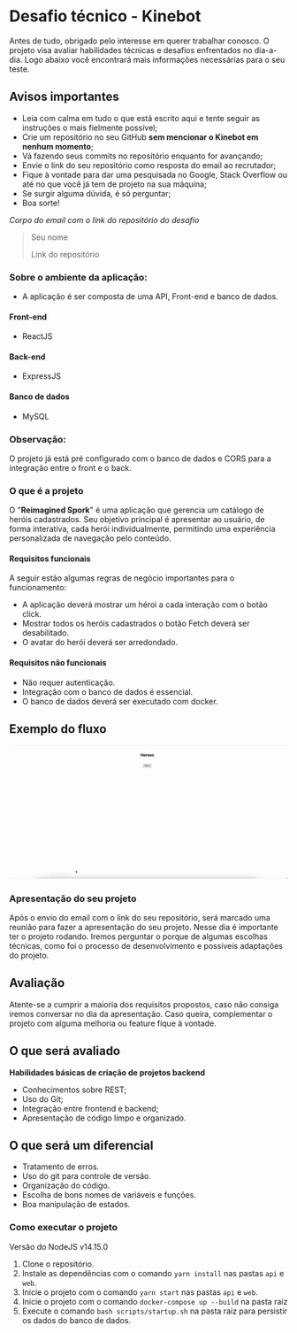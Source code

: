 # Desafio técnico - Kinebot

Antes de tudo, obrigado pelo interesse em querer trabalhar conosco. O projeto visa avaliar habilidades técnicas e desafios enfrentados no dia-a-dia.
Logo abaixo você encontrará mais informações necessárias para o seu teste.

## Avisos importantes

- Leia com calma em tudo o que está escrito aqui e tente seguir as instruções o mais fielmente possível;
- Crie um repositório no seu GitHub **sem mencionar o Kinebot em nenhum momento**;
- Vá fazendo seus commits no repositório enquanto for avançando;
- Envie o link do seu repositório como resposta do email ao recrutador;
- Fique à vontade para dar uma pesquisada no Google, Stack Overflow ou até no que você já tem de projeto na sua máquina;
- Se surgir alguma dúvida, é só perguntar;
- Boa sorte!

_Corpo do email com o link do repositório do desafio_

> Seu nome
>
> Link do repositório

### Sobre o ambiente da aplicação:

- A aplicação é ser composta de uma API, Front-end e banco de dados.

#### Front-end

- ReactJS

#### Back-end

- ExpressJS

#### Banco de dados

- MySQL

### Observação:

O projeto já está pré configurado com o banco de dados e CORS para a integração entre o front e o back.

### O que é a projeto

O "**Reimagined Spork**" é uma aplicação que gerencia um catálogo de heróis cadastrados. Seu objetivo principal é apresentar ao usuário, de forma interativa, cada herói individualmente, permitindo uma experiência personalizada de navegação pelo conteúdo.

#### Requisitos funcionais

A seguir estão algumas regras de negócio importantes para o funcionamento:

- A aplicação deverá mostrar um héroi a cada interação com o botão click.
- Mostrar todos os heróis cadastrados o botão Fetch deverá ser desabilitado.
- O avatar do herói deverá ser arredondado.

#### Requisitos não funcionais

- Não requer autenticação.
- Integração com o banco de dados é essencial.
- O banco de dados deverá ser executado com docker.

## Exemplo do fluxo

![Interface da aplicação mostrando a página Heroes com um botão Fetch](./GIF.gif)

### Apresentação do seu projeto

Após o envio do email com o link do seu repositório, será marcado uma reunião para fazer a apresentação do seu projeto. Nesse dia é importante ter o projeto rodando.
Iremos perguntar o porque de algumas escolhas técnicas, como foi o processo de desenvolvimento e possíveis adaptações do projeto.

## Avaliação

Atente-se a cumprir a maioria dos requisitos propostos, caso não consiga iremos conversar no dia da apresentação. Caso queira, complementar o projeto com alguma melhoria ou feature fique à vontade.

## O que será avaliado

**Habilidades básicas de criação de projetos backend**

- Conhecimentos sobre REST;
- Uso do Git;
- Integração entre frontend e backend;
- Apresentação de código limpo e organizado.

## O que será um diferencial

- Tratamento de erros.
- Uso do git para controle de versão.
- Organização do código.
- Escolha de bons nomes de variáveis e funções.
- Boa manipulação de estados.

### Como executar o projeto

Versão do NodeJS v14.15.0

1. Clone o repositório.
2. Instale as dependências com o comando `yarn install` nas pastas `api` e `web`.
3. Inicie o projeto com o comando `yarn start` nas pastas `api` e `web`.
4. Inicie o projeto com o comando `docker-compose up --build` na pasta raiz
5. Execute o comando `bash scripts/startup.sh` na pasta raiz para persistir os dados do banco de dados.
     